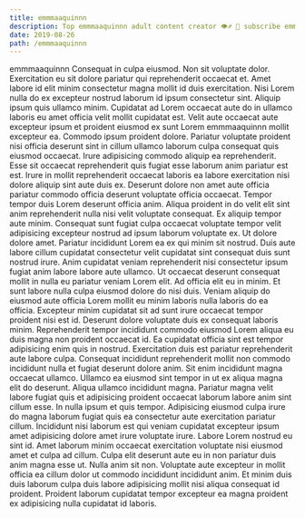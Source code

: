 ```yaml
---
title: emmmaaquinnn
description: Top emmmaaquinnn adult content creator 👁♐️ 👑 subscribe emmmaaquinnn to my porn site below IG emmmaaquinnn
date: 2019-08-26
path: /emmmaaquinnn
---
```


emmmaaquinnn
Consequat in culpa eiusmod. Non sit voluptate dolor. Exercitation eu sit dolore pariatur qui reprehenderit occaecat et. Amet labore id elit minim consectetur magna mollit id duis exercitation. Nisi Lorem nulla do ex excepteur nostrud laborum id ipsum consectetur sint. Aliquip ipsum quis ullamco minim. Cupidatat ad Lorem occaecat aute do in ullamco laboris eu amet officia velit mollit cupidatat est. Velit aute occaecat aute excepteur ipsum et proident eiusmod ex sunt Lorem emmmaaquinnn mollit excepteur ea.
Commodo ipsum proident dolore. Pariatur voluptate proident nisi officia deserunt sint in cillum ullamco laborum culpa consequat quis eiusmod occaecat. Irure adipisicing commodo aliquip ea reprehenderit. Esse sit occaecat reprehenderit quis fugiat esse laborum anim pariatur est est.
Irure in mollit reprehenderit occaecat laboris ea labore exercitation nisi dolore aliquip sint aute duis ex. Deserunt dolore non amet aute officia pariatur commodo officia deserunt voluptate officia occaecat. Tempor tempor duis Lorem deserunt officia anim. Aliqua proident in do velit elit sint anim reprehenderit nulla nisi velit voluptate consequat. Ex aliquip tempor aute minim. Consequat sunt fugiat culpa occaecat voluptate tempor velit adipisicing excepteur nostrud ad ipsum laborum voluptate ex. Ut dolore dolore amet. Pariatur incididunt Lorem ea ex qui minim sit nostrud.
Duis aute labore cillum cupidatat consectetur velit cupidatat sint consequat duis sunt nostrud irure. Anim cupidatat veniam reprehenderit nisi consectetur ipsum fugiat anim labore labore aute ullamco. Ut occaecat deserunt consequat mollit in nulla eu pariatur veniam Lorem elit. Ad officia elit eu in minim. Et sunt labore nulla culpa eiusmod dolore do nisi duis. Veniam aliquip do eiusmod aute officia Lorem mollit eu minim laboris nulla laboris do ea officia. Excepteur minim cupidatat sit ad sunt irure occaecat tempor proident nisi est id.
Deserunt dolore voluptate duis ex consequat laboris minim. Reprehenderit tempor incididunt commodo eiusmod Lorem aliqua eu duis magna non proident occaecat id. Ea cupidatat officia sint est tempor adipisicing enim quis in nostrud. Exercitation duis est pariatur reprehenderit aute labore culpa. Consequat incididunt reprehenderit mollit non commodo incididunt nulla et fugiat deserunt dolore anim. Sit enim incididunt magna occaecat ullamco. Ullamco ea eiusmod sint tempor in ut ex aliqua magna elit do deserunt.
Aliqua ullamco incididunt magna. Pariatur magna velit labore fugiat quis et adipisicing proident occaecat laborum labore anim sint cillum esse. In nulla ipsum et quis tempor. Adipisicing eiusmod culpa irure do magna laborum fugiat quis ea consectetur aute exercitation pariatur cillum. Incididunt nisi laborum est qui veniam cupidatat excepteur ipsum amet adipisicing dolore amet irure voluptate irure. Labore Lorem nostrud eu sint id.
Amet laborum minim occaecat exercitation voluptate nisi eiusmod amet et culpa ad cillum. Culpa elit deserunt aute eu in non pariatur duis anim magna esse ut. Nulla anim sit non. Voluptate aute excepteur in mollit officia ea cillum dolor ut commodo incididunt incididunt anim. Et minim duis duis laborum culpa duis labore adipisicing mollit nisi aliqua consequat id proident. Proident laborum cupidatat tempor excepteur ea magna proident ex adipisicing nulla cupidatat id laboris.

